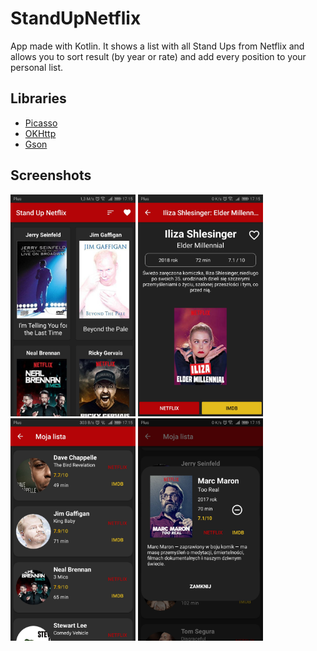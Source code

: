 # StandUpNetflix

App made with Kotlin. It shows a list with all Stand Ups from Netflix and allows you to sort result (by year or rate) and add every position to your personal list.

## Libraries
* [Picasso](http://square.github.io/picasso/)
* [OKHttp](http://square.github.io/okhttp/)
* [Gson](https://github.com/google/gson)

## Screenshots
<img src="Screenshot_20180830-171510.jpg" width="200px"> <img src="Screenshot_20180830-171552.jpg" width="200px"> <img src="Screenshot_20180830-171519.jpg" width="200px"> <img src="Screenshot_20180830-171539.jpg" width="200px">
